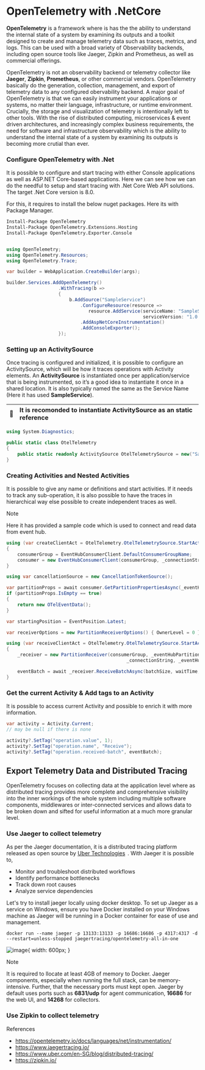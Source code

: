 # OpenTelemetry with .NetCore

**OpenTelemetry** is a framework where is has the the ability to understand the internal state of a system by examining its outputs and a toolkit designed to create and manage telemetry data such as traces, metrics, and logs. This can be used with a broad variety of Observability backends, including open source tools like Jaeger, Zipkin and Prometheus, as well as commercial offerings.

OpenTelemetry is not an observability backend or telemetry collector like **Jaeger**, **Zipkin**, **Prometheus**, or other commercial vendors. OpenTelemetry basically do the generation, collection, management, and export of telemetry data to any configured obervability backend. A major goal of OpenTelemetry is that we can easily instrument your applications or systems, no matter their language, infrastructure, or runtime environment. Crucially, the storage and visualization of telemetry is intentionally left to other tools. With the rise of distributed computing, microservices & event driven architectures, and increasingly complex business requirements, the need for software and infrastructure observability which is the ability to understand the internal state of a system by examining its outputs is becoming more crutial than ever.

### Configure OpenTelemetry with .Net

It is possible to configure and start tracing with either Console applications as well as ASP.NET Core-based applications. Here we can see how we can do the needful to setup and start tracing with .Net Core Web API solutions. The target .Net Core version is 8.0.

For this, it requires to install the below nuget packages. Here its with Package Manager.
```html
Install-Package OpenTelemetry
Install-Package OpenTelemetry.Extensions.Hosting
Install-Package OpenTelemetry.Exporter.Console
```


```csharp

using OpenTelemetry;
using OpenTelemetry.Resources;
using OpenTelemetry.Trace;

var builder = WebApplication.CreateBuilder(args);

builder.Services.AddOpenTelemetry()
                   .WithTracing(b =>
                   {
                       b.AddSource("SampleService")
                           .ConfigureResource(resource =>
                              resource.AddService(serviceName: "SampleService",
                                                  serviceVersion: "1.0.0.0"))
                           .AddAspNetCoreInstrumentation()
                           .AddConsoleExporter();
                   });
```

### Setting up an ActivitySource

Once tracing is configured and initialized, it is possible to configure an ActivitySource, which will be how it traces operations with Activity elements.
An **ActivitySource** is instantiated once per application/service that is being instrumented, so it’s a good idea to instantiate it once in a shared location. It is also typically named the same as the Service Name (Here it has used **SampleService**).

| :memo:        | It is recomonded to instantiate ActivitySource as an static reference   |
|---------------|:---------------------------------------------|

```csharp
using System.Diagnostics;

public static class OtelTelemetry
{
    public static readonly ActivitySource OtelTelemetrySource = new("SampleService");
}
```

### Creating Activities and Nested Activities

It is possible to give any name or definitions and start activities. If it needs to track any sub-operation, it is also possible to have the traces in hierarchical way else possible to create independent traces as well. 

> [!NOTE]  
> Here it has provided a sample code which is used to connect and read data from event hub.

```csharp
using (var createClientAct = OtelTelemetry.OtelTelemetrySource.StartActivity("Create EventHub Consumer Client"))
{
    consumerGroup = EventHubConsumerClient.DefaultConsumerGroupName;
    consumer = new EventHubConsumerClient(consumerGroup, _connectionString, _eventHubName);
}

using var cancellationSource = new CancellationTokenSource();

var partitionProps = await consumer.GetPartitionPropertiesAsync(_eventHubPartition);
if (partitionProps.IsEmpty == true)
{
    return new OTelEventData();
}

var startingPosition = EventPosition.Latest;

var receiverOptions = new PartitionReceiverOptions() { OwnerLevel = 0 }; // This is to forcibly own the connection

using (var receiveClientAct = OtelTelemetry.OtelTelemetrySource.StartActivity("Receive with EventHub Consumer Client"))
{
    _receiver = new PartitionReceiver(consumerGroup, _eventHubPartition, startingPosition,
                                            _connectionString, _eventHubName, receiverOptions);

    eventBatch = await _receiver.ReceiveBatchAsync(batchSize, waitTime, cancellationSource.Token);
}
```

### Get the current Activity & Add tags to an Activity

It is possible to access current Activity and possible to enrich it with more information.

```csharp
var activity = Activity.Current;
// may be null if there is none

activity?.SetTag("operation.value", 1);
activity?.SetTag("operation.name", "Receive");
activity?.SetTag("operation.received-batch", eventBatch);
```

## Export Telemetry Data and Distributed Tracing

OpenTelemetry focuses on collecting data at the application level where as distributed tracing provides more complete and comprehensive visibility into the inner workings of the whole system including multiple software components, middlewares or inter-connected services and allows data to be broken down and sifted for useful information at a much more granular level.

### Use Jaeger to collect telemetry

As per the Jaeger documentation, it is a distributed tracing platform released as open source by [Uber Technologies](https://uber.github.io/#/)  . With Jaeger it is possible to,
- Monitor and troubleshoot distributed workflows
- Identify performance bottlenecks
- Track down root causes
- Analyze service dependencies

Let's try to install jaeger locally using docker desktop. To set up Jaeger as a service on Windows, ensure you have Docker installed on your Windows machine as Jaeger will be running in a Docker container for ease of use and management.

```docker
docker run --name jaeger -p 13133:13133 -p 16686:16686 -p 4317:4317 -d --restart=unless-stopped jaegertracing/opentelemetry-all-in-one
```
![image](https://github.com/erangasandaruwan/.NetCoreOpenTelemetry/assets/25504137/1c65cbd0-1fdc-49af-917d-5592d014e0ba){ width: 600px; }

> [!NOTE]  
> It is required to llocate at least 4GB of memory to Docker. Jaeger components, especially when running the full stack, can be memory-intensive. Further, that the necessary ports must kept open. Jaeger by default uses ports such as **6831/udp** for agent communication, **16686** for the web UI, and **14268** for collectors.


### Use Zipkin to collect telemetry


References 
- https://opentelemetry.io/docs/languages/net/instrumentation/
- https://www.jaegertracing.io/
- https://www.uber.com/en-SG/blog/distributed-tracing/
- https://zipkin.io/
